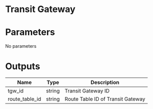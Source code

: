 # Transit Gateway

# Parameters
No parameters

# Outputs
|  Name  |  Type  | Description  |
| ---- | ---- | ---- |
| tgw_id | string | Transit Gateway ID |
| route_table_id | string | Route Table ID of Transit Gateway |


